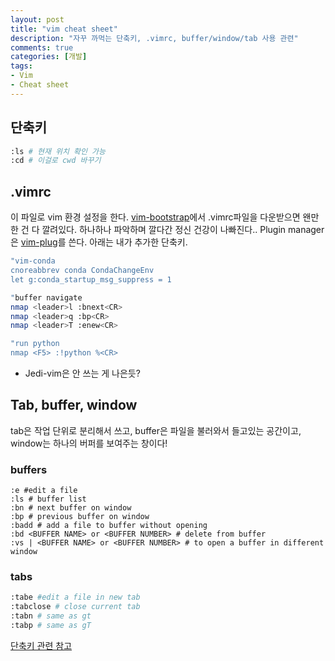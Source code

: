 ```yaml
---
layout: post
title: "vim cheat sheet"
description: "자꾸 까먹는 단축키, .vimrc, buffer/window/tab 사용 관련"
comments: true
categories: [개발]
tags:
- Vim
- Cheat sheet
---
```




## 단축키

```bash
:ls # 현재 위치 확인 가능
:cd # 이걸로 cwd 바꾸기
```



## .vimrc

이 파일로 vim 환경 설정을 한다. [vim-bootstrap](https://vim-bootstrap.com/)에서 .vimrc파일을 다운받으면 왠만한 건 다 깔려있다. 하나하나 파악하며 깔다간 정신 건강이 나빠진다.. Plugin manager은 [vim-plug](https://github.com/junegunn/vim-plug)를 쓴다. 아래는 내가 추가한 단축키.

```bash
"vim-conda
cnoreabbrev conda CondaChangeEnv
let g:conda_startup_msg_suppress = 1

"buffer navigate
nmap <leader>l :bnext<CR>
nmap <leader>q :bp<CR>
nmap <leader>T :enew<CR>

"run python
nmap <F5> :!python %<CR>
```

- Jedi-vim은 안 쓰는 게 나은듯?



## Tab, buffer, window

tab은 작업 단위로 분리해서 쓰고, buffer은 파일을 불러와서 들고있는 공간이고, window는 하나의 버퍼를 보여주는 창이다!

### buffers

```shell
:e #edit a file
:ls # buffer list
:bn # next buffer on window
:bp # previous buffer on window
:badd # add a file to buffer without opening
:bd <BUFFER NAME> or <BUFFER NUMBER> # delete from buffer
:vs | <BUFFER NAME> or <BUFFER NUMBER> # to open a buffer in different window
```

### tabs

```bash
:tabe #edit a file in new tab
:tabclose # close current tab
:tabn # same as gt
:tabp # same as gT
```

[단축키 관련 참고](vim.wikia.com/wiki/Using_tab_pages)



